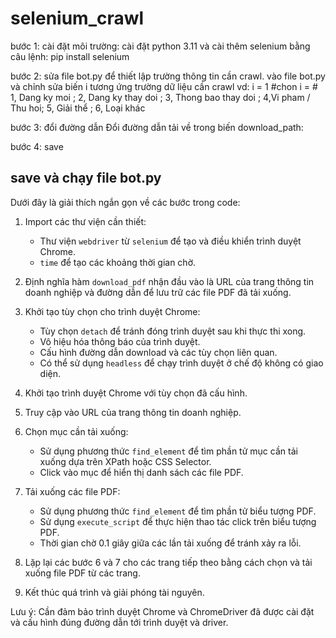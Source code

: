 # selenium_crawl
bước 1: cài đặt môi trường:
cài đặt python 3.11 và cài thêm selenium bằng câu lệnh: pip install selenium


bước 2: sửa file bot.py để thiết lập trường thông tin cần crawl.
vào file bot.py và chỉnh sửa biến i tương ứng trường dữ liệu cần crawl
    vd: i = 1  #chon i = 
    # 1, Dang ky moi ; 2, Dang ky thay doi ; 3, Thong bao thay doi ; 4,Vi pham / Thu hoi; 5, Giải thể ; 6, Loại khác

    
bước 3: đổi đường dẫn
Đổi đường dẫn tải về trong biến download_path:


bước 4: save

save và chạy file bot.py
---------------------------------------------------------------------------------------------------------------------
 Dưới đây là giải thích ngắn gọn về các bước trong code:

1. Import các thư viện cần thiết:
   - Thư viện `webdriver` từ `selenium` để tạo và điều khiển trình duyệt Chrome.
   - `time` để tạo các khoảng thời gian chờ.

2. Định nghĩa hàm `download_pdf` nhận đầu vào là URL của trang thông tin doanh nghiệp và đường dẫn để lưu trữ các file PDF đã tải xuống.

3. Khởi tạo tùy chọn cho trình duyệt Chrome:
   - Tùy chọn `detach` để tránh đóng trình duyệt sau khi thực thi xong.
   - Vô hiệu hóa thông báo của trình duyệt.
   - Cấu hình đường dẫn download và các tùy chọn liên quan.
   - Có thể sử dụng `headless` để chạy trình duyệt ở chế độ không có giao diện.

4. Khởi tạo trình duyệt Chrome với tùy chọn đã cấu hình.

5. Truy cập vào URL của trang thông tin doanh nghiệp.

6. Chọn mục cần tải xuống:
   - Sử dụng phương thức `find_element` để tìm phần tử mục cần tải xuống dựa trên XPath hoặc CSS Selector.
   - Click vào mục để hiển thị danh sách các file PDF.

7. Tải xuống các file PDF:
   - Sử dụng phương thức `find_element` để tìm phần tử biểu tượng PDF.
   - Sử dụng `execute_script` để thực hiện thao tác click trên biểu tượng PDF.
   - Thời gian chờ 0.1 giây giữa các lần tải xuống để tránh xảy ra lỗi.

8. Lặp lại các bước 6 và 7 cho các trang tiếp theo bằng cách chọn và tải xuống file PDF từ các trang.

9. Kết thúc quá trình và giải phóng tài nguyên.

Lưu ý: Cần đảm bảo trình duyệt Chrome và ChromeDriver đã được cài đặt và cấu hình đúng đường dẫn tới trình duyệt và driver.
